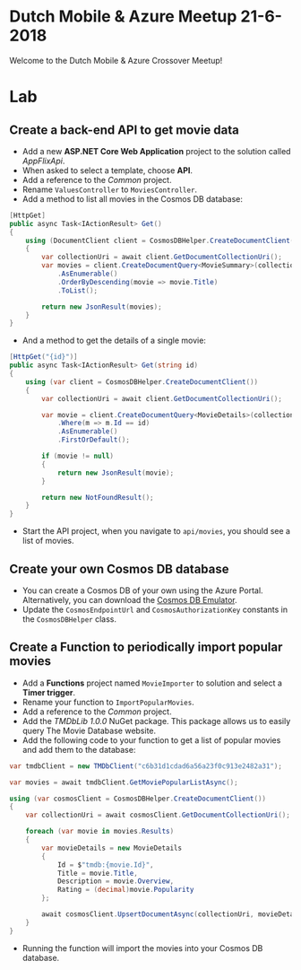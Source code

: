# Dutch Mobile & Azure Meetup 21-6-2018

Welcome to the Dutch Mobile & Azure Crossover Meetup!

# Lab

## Create a back-end API to get movie data
- Add a new **ASP.NET Core Web Application** project to the solution called *AppFlixApi*.
- When asked to select a template, choose **API**.
- Add a reference to the *Common* project.
- Rename `ValuesController` to `MoviesController`. 
- Add a method to list all movies in the Cosmos DB database:

```csharp
[HttpGet]
public async Task<IActionResult> Get()
{
    using (DocumentClient client = CosmosDBHelper.CreateDocumentClient())
    {
        var collectionUri = await client.GetDocumentCollectionUri();
        var movies = client.CreateDocumentQuery<MovieSummary>(collectionUri)
            .AsEnumerable()
            .OrderByDescending(movie => movie.Title)
            .ToList();

        return new JsonResult(movies);
    }
}
```

- And a method to get the details of a single movie:

``` csharp
[HttpGet("{id}")]
public async Task<IActionResult> Get(string id)
{
    using (var client = CosmosDBHelper.CreateDocumentClient())
    {
        var collectionUri = await client.GetDocumentCollectionUri();

        var movie = client.CreateDocumentQuery<MovieDetails>(collectionUri)
            .Where(m => m.Id == id)
            .AsEnumerable()
            .FirstOrDefault();

        if (movie != null)
        {
            return new JsonResult(movie);
        }

        return new NotFoundResult();
    }
}
```

- Start the API project, when you navigate to `api/movies`, you should see a list of movies.

## Create your own Cosmos DB database
- You can create a Cosmos DB of your own using the Azure Portal. Alternatively, you can download the [Cosmos DB Emulator](https://docs.microsoft.com/en-us/azure/cosmos-db/local-emulator).
- Update the `CosmosEndpointUrl` and `CosmosAuthorizationKey` constants in the `CosmosDBHelper` class.

## Create a Function to periodically import popular movies
- Add a **Functions** project named `MovieImporter` to solution and select a **Timer trigger**.
- Rename your function to `ImportPopularMovies`.
- Add a reference to the *Common* project. 
- Add the *TMDbLib 1.0.0* NuGet package. This package allows us to easily query The Movie Database website.
- Add the following code to your function to get a list of popular movies and add them to the database:

```csharp
var tmdbClient = new TMDbClient("c6b31d1cdad6a56a23f0c913e2482a31");

var movies = await tmdbClient.GetMoviePopularListAsync();

using (var cosmosClient = CosmosDBHelper.CreateDocumentClient())
{
    var collectionUri = await cosmosClient.GetDocumentCollectionUri();

    foreach (var movie in movies.Results)
    {
        var movieDetails = new MovieDetails
        {
            Id = $"tmdb:{movie.Id}",
            Title = movie.Title,
            Description = movie.Overview,
            Rating = (decimal)movie.Popularity
        };

        await cosmosClient.UpsertDocumentAsync(collectionUri, movieDetails);
    }
}
```

- Running the function will import the movies into your Cosmos DB database. 